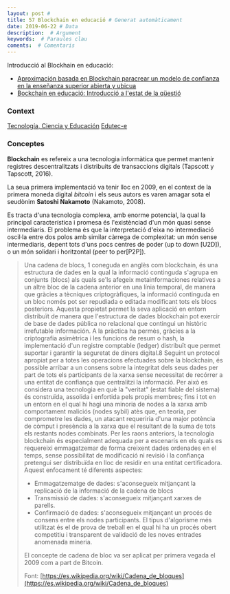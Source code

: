 ```yaml
---
layout: post #
title: 57 Blockchain en educació # Generat automàticament
date: 2019-06-22 # Data
description:  # Argument
keywords:  # Paraules clau
coments:  # Comentaris
---
```


Introducció al Blockhain en educació:

- [Aproximación basada en Blockchain paracrear un modelo de confianza en la enseñanza superior abierta y ubicua](http://tecnologia-ciencia-educacion.com/index.php/TCE/article/download/281/207)
- [Bockchain en educació: Introducció a l'estat de la qüestió](http://www.edutec.es/revista/index.php/edutec-e/article/view/915/pdf)

### Context

[Tecnología, Ciencia y Educación](http://tecnologia-ciencia-educacion.com/index.php/TCE/article/view/281/207)
[Edutec-e](http://www.edutec.es/revista/index.php/edutec-e/article/view/915)

### Conceptes

**Blockchain** es refereix a una tecnologia informàtica que permet mantenir registres descentralitzats i distribuits de transaccions digitals (Tapscott y Tapscott, 2016).

La seua primera implementació va tenir lloc en 2009, en el context de la primera moneda digital *bitcoin* i els seus autors es varen amagar sota el seudònim **Satoshi Nakamoto** (Nakamoto, 2008).

Es tracta d'una tecnologia complexa, amb enorme potencial, la qual la principal característica i promesa és l'existènciad d'un món quasi sense intermediaris.
El problema és que la interpretació d'eixa no intermediació oscil·la entre dos polos amb similar càrrega de complexitat: un món sense intermediaris, depent tots d'uns pocs centres de poder (up to down [U2D]), o un món solidari i horitzontal (peer to per[P2P]).

> Una cadena de blocs, 1 coneguda en anglès com blockchain, és una estructura de dades en la qual la informació continguda s'agrupa en conjunts (blocs) als quals se'ls afegeix metainformaciones relatives a un altre bloc de la cadena anterior en una línia temporal, de manera que gràcies a tècniques criptogràfiques, la informació continguda en un bloc només pot ser repudiada o editada modificant tots els blocs posteriors. Aquesta propietat permet la seva aplicació en entorn distribuït de manera que l'estructura de dades blockchain pot exercir de base de dades pública no relacional que contingui un històric irrefutable información. A la pràctica ha permès, gràcies a la criptografia asimètrica i les funcions de resum o hash, la implementació d'un registre comptable (ledger) distribuït que permet suportar i garantir la seguretat de diners digital.8 Seguint un protocol apropiat per a totes les operacions efectuades sobre la blockchain, és possible arribar a un consens sobre la integritat dels seus dades per part de tots els participants de la xarxa sense necessitat de recórrer a una entitat de confiança que centralitzi la informació. Per això es considera una tecnologia en què la "veritat" (estat fiable del sistema) és construïda, assolida i enfortida pels propis membres; fins i tot en un entorn en el qual hi hagi una minoria de nodes a la xarxa amb comportament maliciós (nodes sybil) atès que, en teoria, per comprometre les dades, un atacant requeriria d'una major potència de còmput i presència a la xarxa que el resultant de la suma de tots els restants nodes combinats. Per les raons anteriors, la tecnologia blockchain és especialment adequada per a escenaris en els quals es requereixi emmagatzemar de forma creixent dades ordenades en el temps, sense possibilitat de modificació ni revisió i la confiança pretengui ser distribuïda en lloc de residir en una entitat certificadora. Aquest enfocament té diferents aspectes:
>
>   - Emmagatzematge de dades: s'aconsegueix mitjançant la replicació de la informació de la cadena de blocs
>   - Transmissió de dades: s'aconsegueix mitjançant xarxes de parells.
>   - Confirmació de dades: s'aconsegueix mitjançant un procés de consens entre els nodes participants. El tipus d'algorisme més utilitzat és el de prova de treball en el qual hi ha un procés obert competitiu i transparent de validació de les noves entrades anomenada mineria.
>
>El concepte de cadena de bloc va ser aplicat per primera vegada el 2009 com a part de Bitcoin.
>
> Font: [https://es.wikipedia.org/wiki/Cadena_de_bloques](https://es.wikipedia.org/wiki/Cadena_de_bloques)

